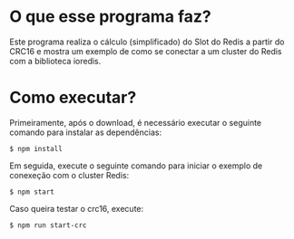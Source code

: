 # O que esse programa faz?

Este programa realiza o cálculo (simplificado) do Slot do Redis a partir do CRC16 e mostra um exemplo de como se conectar a um cluster do Redis com a biblioteca ioredis.

# Como executar?

Primeiramente, após o download, é necessário executar o seguinte comando para instalar as dependências:

```shell
$ npm install
```
Em seguida, execute o seguinte comando para iniciar o exemplo de conexeção com o cluster Redis:

```shell
$ npm start 
```

Caso queira testar o crc16, execute:

```shell
$ npm run start-crc 
```